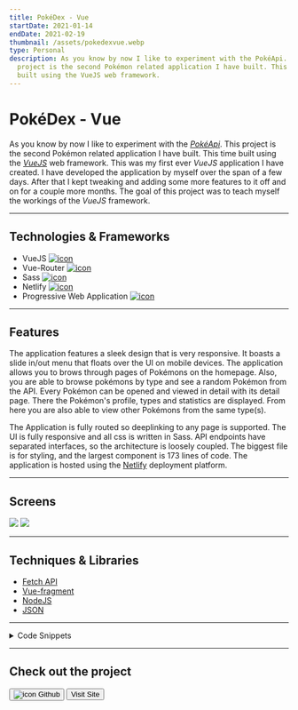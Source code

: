 ```yaml
---
title: PokéDex - Vue
startDate: 2021-01-14
endDate: 2021-02-19
thumbnail: /assets/pokedexvue.webp
type: Personal
description: As you know by now I like to experiment with the PokéApi. This
  project is the second Pokémon related application I have built. This time
  built using the VueJS web framework.
---
```

# PokéDex - Vue

As you know by now I like to experiment with the *[PokéApi](https://pokeapi.co/)*. This project is the second Pokémon related application I have built.
This time built using the *[VueJS](https://vuejs.org/)* web framework. This was my first ever *VueJS* application I have created.
I have developed the application by myself over the span of a few days. After that I kept tweaking and adding some more features to it off and on for a couple more months.
The goal of this project was to teach myself the workings of the *VueJS* framework.

- - -

## Technologies & Frameworks

* VueJS [![icon](/assets/vue.png)](https://vuejs.org/)
* Vue-Router [![icon](/assets/vue-router.png)](https://router.vuejs.org/)
* Sass [![icon](/assets/sass.png)](https://sass-lang.com/)
* Netlify [![icon](/assets/netlify.png)](https://netlify.com/)
* Progressive Web Application [![icon](/assets/pwa.png)](https://web.dev/progressive-web-apps/)

- - -

## Features

The application features a sleek design that is very responsive. It boasts a slide in/out menu that floats over the UI on mobile devices.
The application allows you to brows through pages of Pokémons on the homepage. Also, you are able to browse pokémons by type and see a random Pokémon from the API.
Every Pokémon can be opened and viewed in detail with its detail page. There the Pokémon's profile, types and statistics are displayed.
From here you are also able to view other Pokémons from the same type(s).

The Application is fully routed so deeplinking to any page is supported. The UI is fully responsive and all css is written in Sass.
API endpoints have separated interfaces, so the architecture is loosely coupled. The biggest file is for styling, and the largest component is 173 lines of code.
The application is hosted using the [Netlify](https://netlify.com/) deployment platform.

- - -

## Screens

<div class="images-grid">
<img src="/assets/pokedexvue_1.webp" />
<img src="/assets/pokedexvue_2.webp" />
</div>

- - -

## Techniques & Libraries

* [Fetch API](https://developer.mozilla.org/en-US/docs/Web/API/Fetch_API)
* [Vue-fragment](https://github.com/Thunberg087/vue-fragment)
* [NodeJS](https://nodejs.org/)
* [JSON](https://json.org/)

- - -

<details >
<summary>Code Snippets</summary>
<div>

The following are some code snippets of pieces of code I'm proud of from this project. The snippets demonstrate clean, concise and powerful code.

**Retrieving Pokémon types**\
Retrieving remote Pokémon types from the *PokéApi* using the PokémonService interface and assigning it to the current state.

```javascript
  loadTypes = () => {
      Loader.showLoader();
      PokémonService.getTypes().then(json => {
      this.setState({jsonData: json});
      Loader.hideLoader();
    });
  }
```

**Pokémon Service**\
Part of the Pokémon Service interface for retrieving data from the PokéAPI with for getting Pokémons, types and paged Pokémons.

```javascript
const PokemonService = {
    baseUrl: "https://pokeapi.co/api/v2",
    basePageLimit: 20,
    totalNumberOfPokemon: 0,

    doLoad(url) { // Base method for doing http Get requests
        if (!url.includes(this.baseUrl)) { url = this.baseUrl + url; }

        return fetch(url).then(response => {
            if (response.status === 404) { return ''; }
            if (response.status === 200) { return response.json(); }})
            .then(data => {
                return data}).catch(e => { console.log('Error', e) });
    },

    getPokemons() {
        return this.doLoad('/pokemon').then(jsonData => { return jsonData; }).catch(e => { console.log('Error', e) });
    },

    getPagedPokemons(offset) {
        return this.doLoad(`/pokemon?offset=${offset}&limit=${this.basePageLimit}`).then(jsonData => { return jsonData; }).catch(e => { console.log('Error', e) });
    },

    getPokemon(pokemonName) {
        return this.doLoad(`/pokemon/${pokemonName}`).then(jsonData => { return jsonData; }).catch(e => { console.log('Error', e) });
    },

    getTypes() {
        return this.doLoad('/type/').then(jsonData => { return jsonData; }).catch(e => { console.log('Error', e) });
    },
}

export default PokemonService;
```

</div>
</details>

- - -

## Check out the project

[<button>![icon](/assets/github.png) Github</button>](https://github.com/alianza/pokedexvue)
[<button>Visit Site</button>](https://pokedexvue.jwvbremen.nl/)
